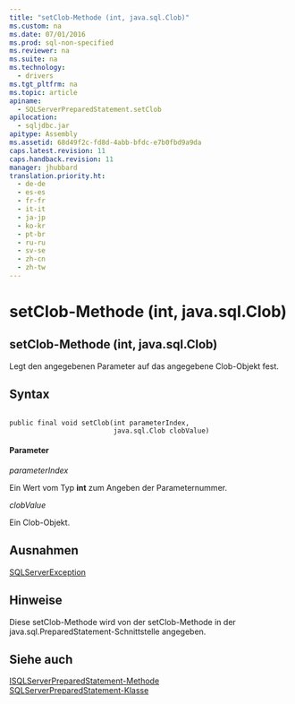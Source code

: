 ```yaml
---
title: "setClob-Methode (int, java.sql.Clob)"
ms.custom: na
ms.date: 07/01/2016
ms.prod: sql-non-specified
ms.reviewer: na
ms.suite: na
ms.technology: 
  - drivers
ms.tgt_pltfrm: na
ms.topic: article
apiname: 
  - SQLServerPreparedStatement.setClob
apilocation: 
  - sqljdbc.jar
apitype: Assembly
ms.assetid: 68d49f2c-fd8d-4abb-bfdc-e7b0fbd9a9da
caps.latest.revision: 11
caps.handback.revision: 11
manager: jhubbard
translation.priority.ht: 
  - de-de
  - es-es
  - fr-fr
  - it-it
  - ja-jp
  - ko-kr
  - pt-br
  - ru-ru
  - sv-se
  - zh-cn
  - zh-tw
---
```

# setClob-Methode (int, java.sql.Clob)
    
## setClob\-Methode \(int, java.sql.Clob\)  
 Legt den angegebenen Parameter auf das angegebene Clob\-Objekt fest.  
  
## Syntax  
  
```  
  
public final void setClob(int parameterIndex,  
                          java.sql.Clob clobValue)  
```  
  
#### Parameter  
 *parameterIndex*  
  
 Ein Wert vom Typ **int** zum Angeben der Parameternummer.  
  
 *clobValue*  
  
 Ein Clob\-Objekt.  
  
## Ausnahmen  
 [SQLServerException](../content/SQLServerException-Class.md)  
  
## Hinweise  
 Diese setClob\-Methode wird von der setClob\-Methode in der java.sql.PreparedStatement\-Schnittstelle angegeben.  
  
## Siehe auch  
 [ISQLServerPreparedStatement-Methode](../content/SQLServerPreparedStatement-Methods.md)   
 [SQLServerPreparedStatement-Klasse](../content/SQLServerPreparedStatement-Class.md)  
  
  